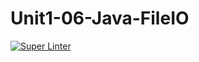 # Unit1-06-Java-FileIO

[![Super Linter](https://github.com/ICS4U-Programming-Logan-S/Unit1-06-Java-FileIO/actions/workflows/main.yml/badge.svg)](https://github.com/ICS4U-Programming-Logan-S/Unit1-06-Java-FileIO/actions/workflows/main.yml)
